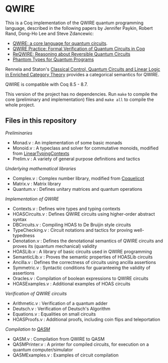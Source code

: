 # QWIRE

This is a Coq implementation of the QWIRE quantum programming language, described in the following papers by Jennifer Paykin, Robert Rand, Dong-Ho Lee and Steve Zdancewic:
- [QWIRE: a core language for quantum circuits][1].
- [QWIRE Practice: Formal Verification of Quantum Circuits in Coq][2]
- [ReQWIRE: Reasoning about Reversible Quantum Circuits][3]
- [Phantom Types for Quantum Programs][4]

Rennela and Staton's [Classical Control, Quantum Circuits and Linear Logic in Enriched Category Theory][5] provides a categorical
semantics for QWIRE.

QWIRE is compatible with Coq 8.5 - 8.7.

This version of the project has no dependencies. Run `make` to compile the core (preliminary and implementation) files and `make all` to compile the whole project.


Files in this repository
------------------------

*Preliminaries*
- Monad.v : An implementation of some basic monads
- Monoid.v : A typeclass and solver for commutative monoids, modified from [LinearTypingContexts][8]
- Prelim.v : A variety of general purpose definitions and tactics

*Underlying mathematical libraries*
- Complex.v : Complex number library, modified from [Coquelicot][6]
- Matrix.v : Matrix library
- Quantum.v : Defines unitary matrices and quantum operations

*Implementation of QWIRE*
- Contexts.v : Defines wire types and typing contexts
- HOASCircuits.v : Defines QWIRE circuits using higher-order abstract syntax
- DBCircuits.v : Compiling HOAS to De Bruijin style circuits
- TypeChecking.v : Circuit notations and tactics for proving well-typedness
- Denotation.v : Defines the denotational semantics of QWIRE circuits and proves its (quantum mechanical) validity
- HOASLib.v : A library of basic circuits used in QWIRE programming
- SemanticLib.v : Proves the semantic properties of HOASLib circuits
- Ancilla.v : Defines the correctness of circuits using ancilla assertions
- Symmetric.v : Syntactic conditions for guaranteeing the validity of assertions
- Oracles.v : Compilation of boolean expressions to QWIRE circuits
- HOASExamples.v : Additional examples of HOAS circuits

*Verification of QWIRE circuits*
- Arithmetic.v : Verification of a quantum adder
- Deutsch.v : Verification of Deutsch's Algorithm
- Equations.v : Equalities on small circuits
- HOASProofs.v : Additional proofs, including coin flips and teleportation

*Compilation to [QASM][7]*
- QASM.v : Compilation from QWIRE to QASM
- QASMPrinter.v : A printer for compiled circuits, for execution on a quantum computer/simulator
- QASMExamples.v : Examples of circuit compilation


[1]: http://dl.acm.org/citation.cfm?id=3009894
[2]: http://www.cis.upenn.edu/~rrand/qpl_2017.pdf
[3]: http://www.cis.upenn.edu/~rrand/qpl_2018.pdf
[4]: http://www.cis.upenn.edu/~rrand/coqpl_2018.pdf
[5]: https://arxiv.org/pdf/1711.05159.pdf
[6]: http://coquelicot.saclay.inria.fr/html/Coquelicot.Complex.html
[7]: https://developer.ibm.com/code/open/projects/qiskit/qiskit-openqasm/
[8]: https://github.com/jpaykin/LinearTypingContexts